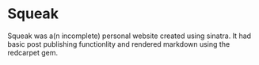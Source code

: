 Squeak
======

Squeak was a(n incomplete) personal website created using sinatra. It had basic post publishing functionlity and rendered markdown using the redcarpet gem.
